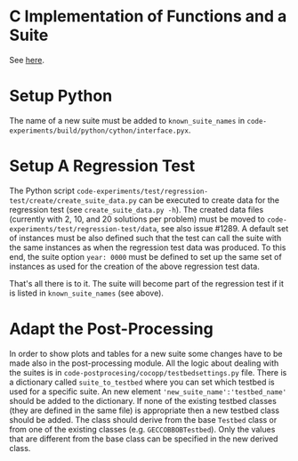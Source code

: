 C Implementation of Functions and a Suite
=========================================
See [here](http://numbbo.github.io/coco-doc/C/#new-suites).

Setup Python
============
The name of a new suite must be added to `known_suite_names` 
in `code-experiments/build/python/cython/interface.pyx`. 

Setup A Regression Test
=======================

The Python script `code-experiments/test/regression-test/create/create_suite_data.py`
can be executed to create data for the regression test (see `create_suite_data.py -h`). 
The created data files (currently with 2, 10, and 20 solutions per problem) must be
moved to `code-experiments/test/regression-test/data`, see also issue #1289. A default
set of instances must be also defined such that the test can call the suite with the
same instances as when the regression test data was produced. To this end, the suite
option `year: 0000` must be defined to set up the same set of instances as used for
the creation of the above regression test data.

That's all there is to it. The suite will become part of the regression test if it
is listed in `known_suite_names` (see above).

Adapt the Post-Processing
=========================

In order to show plots and tables for a new suite some changes have to be made also 
in the post-processing module. All the logic about dealing with the suites is in
`code-postprocesing/cocopp/testbedsettings.py` file. There is a dictionary called 
`suite_to_testbed` where you can set which testbed is used for a specific suite. 
An new element `'new_suite_name':'testbed_name'` should be added to the dictionary. 
If none of the existing testbed classes (they are defined in the same file) is 
appropriate then a new testbed class should be added. The class should derive from 
the base `Testbed` class or from one of the existing classes (e.g. `GECCOBBOBTestbed`). 
Only the values that are different from the base class can be specified in the new 
derived class. 
